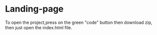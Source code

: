 # Landing-page

To open the project,press on the green "code" button then download zip, then just open the index.html file.
